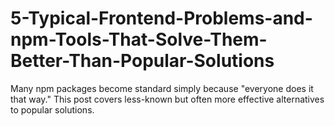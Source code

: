 # 5-Typical-Frontend-Problems-and-npm-Tools-That-Solve-Them-Better-Than-Popular-Solutions
Many npm packages become standard simply because "everyone does it that way." This post covers less-known but often more effective alternatives to popular solutions.
